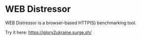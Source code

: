 # WEB Distressor

WEB Distressor is a browser-based HTTP(S) benchmarking tool.

Try it here: https://glory2ukraine.surge.sh/

